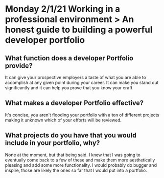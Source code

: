 # Monday 2/1/21 Working in a professional environment > An honest guide to building a powerful developer portfolio

## What function does a developer Portfolio provide?
It can give your prospective employers a taste of what you are able to accomplish at any given point during your career. It can make you stand out significantly and it can help you prove that you know your craft. 

## What makes a developer Portfolio effective?

It's concise, you aren't flooding your portfolio with a ton of different projects making it unknown which of your efforts will be reviewed. 

## What projects do you have that you would include in your portfolio, why? 

None at the moment, but that being said. I knew that I was going to eventually come back to a few of these and make them more aesthetically pleasing and add some more functionality. I would probably do bugger and inspire, those are likely the ones so far that I would put into a portfolio. 
